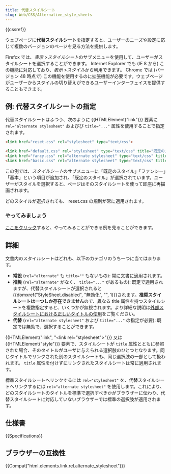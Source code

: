 ```yaml
---
title: 代替スタイルシート
slug: Web/CSS/Alternative_style_sheets
---
```


{{cssref}}

ウェブページに**代替スタイルシート**を指定すると、ユーザーのニーズや設定に応じて複数のバージョンのページを見る方法を提供します。

Firefox では、_表示_ >*スタイルシート*のサブメニューを使用して、ユーザーがスタイルシートを選択することができます。 Internet Explorer でも (IE 8 から) この機能に対応しており、_表示_ >*スタイル*から利用できます。 Chrome では (バージョン 48 時点で) この機能を使用するのに拡張機能が必要です。ウェブページがユーザーからスタイルの切り替えができるユーザーインターフェイスを提供することもできます。

## 例: 代替スタイルシートの指定

代替スタイルシートはふつう、次のように {{HTMLElement("link")}} 要素に `rel="alternate stylesheet"` およびび `title="..."` 属性を使用することで指定されます。

```html
<link href="reset.css" rel="stylesheet" type="text/css">

<link href="default.css" rel="stylesheet" type="text/css" title="既定のスタイル">
<link href="fancy.css" rel="alternate stylesheet" type="text/css" title="ファンシー">
<link href="basic.css" rel="alternate stylesheet" type="text/css" title="基本">
```

この例では、*スタイルシート*のサブメニューに「既定のスタイル」「ファンシー」「基本」という項目が追加され、「既定のスタイル」が選択されています。ユーザーがスタイルを選択すると、ページはそのスタイルシートを使って即座に再描画されます。

どのスタイルが選択されても、 reset.css の規則が常に適用されます。

### やってみましょう

[ここをクリック](/samples/cssref/altstyles/index.html)すると、やってみることができる例を見ることができます。

## 詳細

文書内のスタイルシートはどれも、以下のカテゴリのうち一つに当てはまります。

- **常設** (`rel="alternate"` も `title=""` もないもの): 常に文書に適用されます。
- **推奨** (`rel="alternate"` がなく、 `title="..."` があるもの): 既定で適用されますが、代替スタイルシートが選択されると{{domxref("StyleSheet.disabled", "無効化", "", 1)}}されます。**推奨スタイルシートは一つしか存在できません**ので、異なる title 属性を持つスタイルシートを複数指定すると、いくつかが無視されます。より詳細な説明は[外部スタイルシートにおける正しいタイトルの使用](/ja/docs/Correctly_Using_Titles_With_External_Stylesheets)をご覧ください。
- **代替** (`rel="alternate stylesheet"` および `title="..."` の指定が必要): 既定では無効で、選択することができます。

{{HTMLElement("link", "&lt;link rel=\"stylesheet\"&gt;")}} 又は {{HTMLElement("style")}} 要素で、スタイルシートが `title` 属性とともに参照された場合、そのタイトルがユーザに与えられる選択肢のひとつとなります。同じタイトルでリンクされた別のスタイルシートも、同じ選択肢の一部として扱われます。 `title` 属性を付けずにリンクされたスタイルシートは常に適用されます。

標準スタイルシートへリンクするには `rel="stylesheet"` を、代替スタイルシートへリンクするには `rel="alternate stylesheet"` を使用します。これにより、どのスタイルシートのタイトルを標準で選択すべきかがブラウザーに伝わり、代替スタイルシートに対応していないブラウザーでは標準の選択肢が適用されます。

## 仕様書

{{Specifications}}

## ブラウザーの互換性

{{Compat("html.elements.link.rel.alternate_stylesheet")}}
